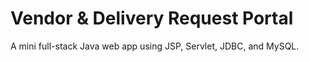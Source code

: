 # Vendor & Delivery Request Portal
A mini full-stack Java web app using JSP, Servlet, JDBC, and MySQL.